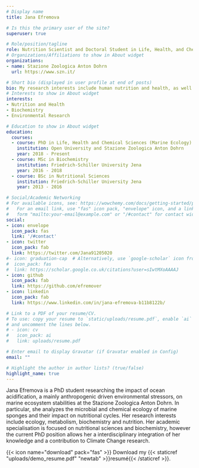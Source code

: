 ```yaml
---
# Display name
title: Jana Efremova

# Is this the primary user of the site?
superuser: true

# Role/position/tagline
role: Nutrition Scientist and Doctoral Student in Life, Health, and Chemical Sciences
# Organizations/Affiliations to show in About widget
organizations:
- name: Stazione Zoologica Anton Dohrn
  url: https://www.szn.it/

# Short bio (displayed in user profile at end of posts)
bio: My research interests include human nutrition and health, as well as environmental research and ecosystem stabilities.
# Interests to show in About widget
interests:
- Nutrition and Health
- Biochemistry
- Environmental Research

# Education to show in About widget
education:
  courses:
  - course: PhD in Life, Health and Chemical Sciences (Marine Ecology)
    institution: Open University and Stazione Zoologica Anton Dohrn
    year: 2018 - Present
  - course: MSc in Biochemistry
    institution: Friedrich-Schiller University Jena
    year: 2016 - 2018
  - course: BSc in Nutritional Sciences
    institution: Friedrich-Schiller University Jena
    year: 2013 - 2016

# Social/Academic Networking
# For available icons, see: https://wowchemy.com/docs/getting-started/page-builder/#icons
#   For an email link, use "fas" icon pack, "envelope" icon, and a link in the
#   form "mailto:your-email@example.com" or "/#contact" for contact widget.
social:
- icon: envelope
  icon_pack: fas
  link: '/#contact'
- icon: twitter
  icon_pack: fab
  link: https://twitter.com/Jana91205020
#- icon: graduation-cap  # Alternatively, use `google-scholar` icon from `ai` icon pack
#  icon_pack: fas
#  link: https://scholar.google.co.uk/citations?user=sIwtMXoAAAAJ
- icon: github
  icon_pack: fab
  link: https://github.com/efremover
- icon: linkedin
  icon_pack: fab
  link: https://www.linkedin.com/in/jana-efremova-b11b8122b/

# Link to a PDF of your resume/CV.
# To use: copy your resume to `static/uploads/resume.pdf`, enable `ai` icons in `params.toml`,
# and uncomment the lines below.
# - icon: cv
#   icon_pack: ai
#   link: uploads/resume.pdf

# Enter email to display Gravatar (if Gravatar enabled in Config)
email: ""

# Highlight the author in author lists? (true/false)
highlight_name: true
---
```


Jana Efremova is a PhD student researching the impact of ocean acidification, a mainly anthropogenic driven environmental stressors, on marine ecosystem stabilities at the Stazione Zoologica Anton Dohrn. In particular, she analyzes the microbial and chemical ecology of marine sponges and their impact on nutritional cycles. Her research interests include ecology, metabolism, biochemistry and nutrition. Her academic specialisation is focused on nutritional sciences and biochemistry, however the current PhD position allows her a interdisciplinary integration of her knowledge and a contribution to Climate Change research.

{{< icon name="download" pack="fas" >}} Download my {{< staticref "uploads/demo_resume.pdf" "newtab" >}}resumé{{< /staticref >}}.
